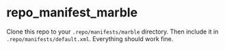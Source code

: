 # repo_manifest_marble

Clone this repo to your `.repo/manifests/marble` directory. Then include it in `.repo/manifests/default.xml`. Everything should work fine.
